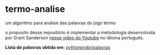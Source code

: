 # termo-analise
 um algoritmo para analise das palavras do jogo termo

o proposito desse repositório é implementar a metodologia desenvolvida por Grant Sanderson [nesse vídeo do Youtube](https://www.youtube.com/watch?v=v68zYyaEmEA) no idioma português.

**Lista de palavras obtida em:** [pythonprobr/palavras](https://github.com/pythonprobr/palavras)
